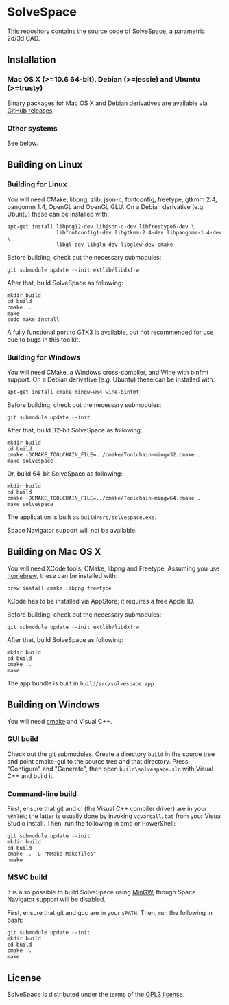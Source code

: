 SolveSpace
==========

This repository contains the source code of [SolveSpace][], a parametric
2d/3d CAD.

[solvespace]: http://solvespace.com

Installation
------------

### Mac OS X (>=10.6 64-bit), Debian (>=jessie) and Ubuntu (>=trusty)

Binary packages for Mac OS X and Debian derivatives are available
via [GitHub releases][rel].

[rel]: https://github.com/solvespace/solvespace/releases

### Other systems

See below.

Building on Linux
-----------------

### Building for Linux

You will need CMake, libpng, zlib, json-c, fontconfig, freetype, gtkmm 2.4,
pangomm 1.4, OpenGL and OpenGL GLU.
On a Debian derivative (e.g. Ubuntu) these can be installed with:

    apt-get install libpng12-dev libjson-c-dev libfreetype6-dev \
                    libfontconfig1-dev libgtkmm-2.4-dev libpangomm-1.4-dev \
                    libgl-dev libglu-dev libglew-dev cmake

Before building, check out the necessary submodules:

    git submodule update --init extlib/libdxfrw

After that, build SolveSpace as following:

    mkdir build
    cd build
    cmake ..
    make
    sudo make install

A fully functional port to GTK3 is available, but not recommended
for use due to bugs in this toolkit.

### Building for Windows

You will need CMake, a Windows cross-compiler, and Wine with binfmt support.
On a Debian derivative (e.g. Ubuntu) these can be installed with:

    apt-get install cmake mingw-w64 wine-binfmt

Before building, check out the necessary submodules:

    git submodule update --init

After that, build 32-bit SolveSpace as following:

    mkdir build
    cd build
    cmake -DCMAKE_TOOLCHAIN_FILE=../cmake/Toolchain-mingw32.cmake ..
    make solvespace

Or, build 64-bit SolveSpace as following:

    mkdir build
    cd build
    cmake -DCMAKE_TOOLCHAIN_FILE=../cmake/Toolchain-mingw64.cmake ..
    make solvespace

The application is built as `build/src/solvespace.exe`.

Space Navigator support will not be available.

Building on Mac OS X
--------------------

You will need XCode tools, CMake, libpng and Freetype. Assuming you use
[homebrew][], these can be installed with:

    brew install cmake libpng freetype

XCode has to be installed via AppStore; it requires a free Apple ID.

Before building, check out the necessary submodules:

    git submodule update --init extlib/libdxfrw

After that, build SolveSpace as following:

    mkdir build
    cd build
    cmake ..
    make

The app bundle is built in `build/src/solvespace.app`.

[homebrew]: http://brew.sh/

Building on Windows
-------------------

You will need [cmake][cmakewin] and Visual C++.

### GUI build

Check out the git submodules. Create a directory `build` in
the source tree and point cmake-gui to the source tree and that directory.
Press "Configure" and "Generate", then open `build\solvespace.sln` with
Visual C++ and build it.

### Command-line build

First, ensure that git and cl (the Visual C++ compiler driver) are in your
`%PATH%`; the latter is usually done by invoking `vcvarsall.bat` from your
Visual Studio install. Then, run the following in cmd or PowerShell:

    git submodule update --init
    mkdir build
    cd build
    cmake .. -G "NMake Makefiles"
    nmake

### MSVC build

It is also possible to build SolveSpace using [MinGW][mingw], though
Space Navigator support will be disabled.

First, ensure that git and gcc are in your `$PATH`. Then, run the following
in bash:

    git submodule update --init
    mkdir build
    cd build
    cmake ..
    make

[cmakewin]: http://www.cmake.org/download/#latest
[mingw]: http://www.mingw.org/

License
-------

SolveSpace is distributed under the terms of the [GPL3 license](COPYING.txt).
